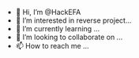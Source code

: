                                         
- 👋 Hi, I’m @HackEFA
- 👀 I’m interested in reverse project... 
- 🌱 I’m currently learning ...
- 💞️ I’m looking to collaborate on ...
- 📫 How to reach me ...


<!---
HackEFA/HackEFA is a ✨ special ✨ repository because its `README.md` (this file) appears on your GitHub profile.
You can click the Preview link to take a look at your changes.
--->
